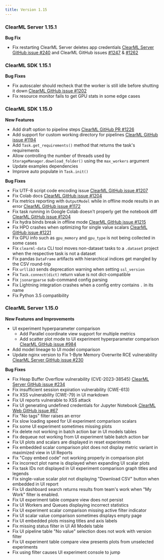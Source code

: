 ```yaml
---
title: Version 1.15
---
```


### ClearML Server 1.15.1

**Bug Fix**
* Fix restarting ClearML Server deletes app credentials [ClearML Server GitHub issue #240](https://github.com/allegroai/clearml-server/issues/240) and ClearML GitHub issues [#1247](https://github.com/allegroai/clearml/issues/1257) & [#1262](https://github.com/allegroai/clearml/issues/1262)

### ClearML SDK 1.15.1

**Bug Fixes**
* Fix autoscaler should recheck that the worker is still idle before shutting it down [ClearML GitHub issue #1202](https://github.com/allegroai/clearml/issues/1202)
* Fix resource monitor fails to get GPU stats in some edge cases

### ClearML SDK 1.15.0

**New Features**
* Add draft option to pipeline steps [ClearML GitHub PR #1226](https://github.com/allegroai/clearml/pull/1226)
* Add support for custom working directory for pipelines [ClearML GitHub issue #1194](https://github.com/allegroai/clearml/issues/1194)
* Add `Task.get_requirements()` method that returns the task's requirements
* Allow controlling the number of threads used by `StorageManager.download_folder()` using the `max_workers` argument
* Update examples dependencies
* Improve auto populate in `Task.init()`

**Bug Fixes**
* Fix UTF-8 script code encoding issue [ClearML GitHub issue #1207](https://github.com/allegroai/clearml/issues/1207)
* Fix Colab docs [ClearML GitHub issue #1204](https://github.com/allegroai/clearml/issues/1204)
* Fix metrics reporting with `OutputModel` while in offline mode results in an error [ClearML GitHub issue #1172](https://github.com/allegroai/clearml/issues/1172)
* Fix task running in Google Colab doesn't properly get the notebook diff [ClearML GitHub issue #1204](https://github.com/allegroai/clearml/issues/1204)
* Fix hydra binds break in offline mode [ClearML GitHub issue #1215](https://github.com/allegroai/clearml/issues/1215)
* Fix HPO crashes when optimizing for single value scalars [ClearML GitHub issue #1221](https://github.com/allegroai/clearml/issues/1221)
* Fix GPU info such as `gpu_memory` and `gpu_type` is not being collected in some cases
* Fix `clearml-data` CLI tool moves non-dataset tasks to a `.dataset` project when the respective task is not a dataset
* Fix pandas `DataFrame` artifacts with hierarchical indices get mangled by the CSV round-trip
* Fix `urllib3` sends deprecation warning when setting `ssl_version`
* Fix `Task.connect(dict)` return value is not dict-compatible
* Fix `jsonargparse` sub-command config parsing
* Fix Lightning integration crashes when a config entry contains `.` in its name
* Fix Python 3.5 compatibility

### ClearML Server 1.15.0

**New Features and Improvements**
* UI experiment hyperparameter comparison
  * Add Parallel coordinate view support for multiple metrics
  * Add scatter plot mode to UI experiment hyperparameter comparison [ClearML GitHub issue #984](https://github.com/allegroai/clearml/issues/984)
* Add model lineage to UI model comparison
* Update nginx version to Fix 1-Byte Memory Overwrite RCE vulnerability  [ClearML Server GitHub issue #230](https://github.com/allegroai/clearml-server/issues/230)

**Bug Fixes**
* Fix Heap Buffer Overflow vulnerability (CVE-2023-38545) [ClearML Server GitHub issue #234](https://github.com/allegroai/clearml-server/issues/234)
* Fix insufficient session expiration vulnerability (CWE-613)
* Fix XSS vulnerability (CWE-79) in UI markdown 
* Fix UI reports vulnerable to XSS attack
* Fix UI generating undefined credentials for Jupyter Notebook [ClearML Web GitHub issue #67](https://github.com/allegroai/clearml-web/issues/67)
* Fix "No tags" filter raises an error
* Fix slow loading speed for UI experiment comparison scalars 
* Fix some UI experiment sometimes missing plots
* Fix delete not working in batch action bar in UI models tables 
* Fix dequeue not working from UI experiment table batch action bar
* Fix UI plots and scalars are displayed in reset experiments
* Fix embedded scalar comparison plot does not display metric variant in maximized view in UI Reports
* Fix "Copy embed code" not working properly in comparison plot 
* Fix incorrect plot name is displayed when expanding UI scalar plots
* Fix task IDs not displayed in UI experiment comparison graph titles and legends
* Fix single-value scalar plot not displaying "Download CSV" button when embedded in UI report
* Fix UI dashboard search returns results from team's work when "My Work" filter is enabled.
* Fix UI experiment table compare view does not persist
* Fix UI Workers and Queues displaying incorrect statistics
* Fix UI experiment scalar comparison missing active filter indicator
* Fix UI scalar value comparison sometimes displays empty page
* Fix UI embedded plots missing titles and axis labels
* Fix missing status filter in UI All Models table
* Fix UI pipeline table "No value" selection does not work with version filter
* Fix UI experiment table compare view presents plots from unselected experiments
* Fix using filter causes UI experiment console to jump
